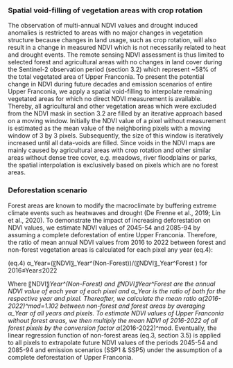 ### Spatial void-filling of vegetation areas with crop rotation 
The observation of multi-annual NDVI values and drought induced anomalies is restricted to areas with no major changes in vegetation structure because changes in land usage, such as crop rotation, will also result in a change in measured NDVI which is not necessarily related to heat and drought events. The remote sensing NDVI assessment is thus limited to selected forest and agricultural areas with no changes in land cover during the Sentinel-2 observation period (section 3.2) which represent ~58% of the total vegetated area of Upper Franconia. To present the potential change in NDVI during future decades and emission scenarios of entire Upper Franconia, we apply a spatial void-filling to interpolate remaining vegetated areas for which no direct NDVI measurement is available. Thereby, all agricultural and other vegetation areas which were excluded from the NDVI mask in section 3.2 are filled by an iterative approach based on a moving window. Initially the NDVI value of a pixel without measurement is estimated as the mean value of the neighboring pixels with a moving window of 3 by 3 pixels. Subsequently, the size of this window is iteratively increased until all data-voids are filled. Since voids in the NDVI maps are mainly caused by agricultural areas with crop rotation and other similar areas without dense tree cover, e.g. meadows, river floodplains or parks, the spatial interpolation is exclusively based on pixels which are no forest areas.  

### Deforestation scenario
Forest areas are known to modify the macroclimate by buffering extreme climate events such as heatwaves and drought (De Frenne et al., 2019; Lin et al., 2020). To demonstrate the impact of increasing deforestation on NDVI values, we estimate NDVI values of 2045-54 and 2085-94 by assuming a complete deforestation of entire Upper Franconia. Therefore, the ratio of mean annual NDVI values from 2016 to 2022 between forest and non-forest vegetation areas is calculated for each pixel any year (eq.4):

(eq.4)    α_Year=(〖NDVI〗_Year^(Non-Forest))/(〖NDVI〗_Year^Forest )     for 2016≤Year≤2022

Where 〖NDVI〗_Year^(Non-Forest) and 〖NDVI〗_Year^Forest are the annual NDVI value of each year of each pixel and α_Year is the ratio of both for the respective year and pixel. Thereafter, we calculate the mean ratio α_(2016-2022)^mod=1.102 between non-forest and forest areas by averaging α_Year of all years and pixels. To estimate NDVI values of Upper Franconia without forest areas, we then multiply the mean NDVI of 2016-2022 of all forest pixels by the conversion factor α_(2016-2022)^mod. Eventually, the linear regression function of non-forest areas (eq.3, section 3.5) is applied to all pixels to extrapolate future NDVI values of the periods 2045-54 and 2085-94 and emission scenarios (SSP1 & SSP5) under the assumption of a complete deforestation of Upper Franconia.

